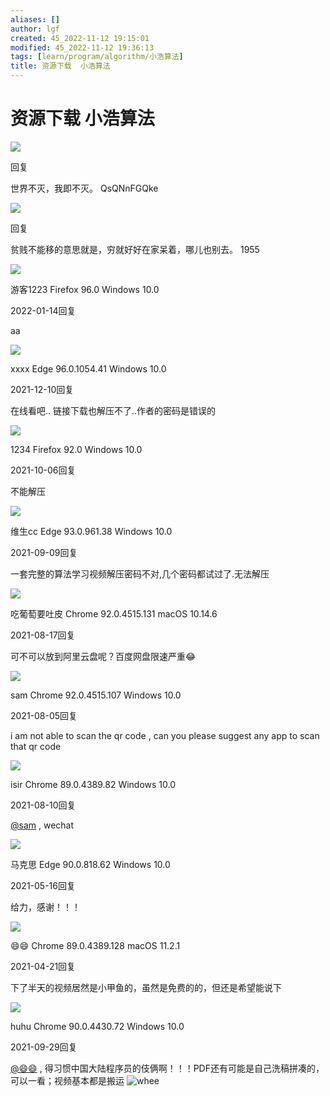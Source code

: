 ```yaml
---
aliases: []
author: lgf
created: 45_2022-11-12 19:15:01
modified: 45_2022-11-12 19:36:13
tags: [learn/program/algorithm/小浩算法]
title: 资源下载  小浩算法
---
```

# 资源下载 小浩算法
![](https://gravatar.loli.net/avatar/0e581fd145cb3544195760057cae4c45?d=wavatar&v=1.4.14)

回复

世界不灭，我即不灭。 QsQNnFGQke

![](https://gravatar.loli.net/avatar/c6ed1b04120f567be27f8e70c397cb1f?d=wavatar&v=1.4.14)

回复

贫贱不能移的意思就是，穷就好好在家呆着，哪儿也别去。 1955

![](https://gravatar.loli.net/avatar/d41d8cd98f00b204e9800998ecf8427e?d=wavatar&v=1.4.14)

游客1223 Firefox 96.0 Windows 10.0

2022-01-14回复

aa

![](https://gravatar.loli.net/avatar/d41d8cd98f00b204e9800998ecf8427e?d=wavatar&v=1.4.14)

xxxx Edge 96.0.1054.41 Windows 10.0

2021-12-10回复

在线看吧.. 链接下载也解压不了..作者的密码是错误的

![](https://gravatar.loli.net/avatar/ba83482e68a43e5d1fc0f805065f3cae?d=wavatar&v=1.4.14)

1234 Firefox 92.0 Windows 10.0

2021-10-06回复

不能解压

![](https://gravatar.loli.net/avatar/d41d8cd98f00b204e9800998ecf8427e?d=wavatar&v=1.4.14)

维生cc Edge 93.0.961.38 Windows 10.0

2021-09-09回复

一套完整的算法学习视频解压密码不对,几个密码都试过了.无法解压

![](https://gravatar.loli.net/avatar/d41d8cd98f00b204e9800998ecf8427e?d=wavatar&v=1.4.14)

吃葡萄要吐皮 Chrome 92.0.4515.131 macOS 10.14.6

2021-08-17回复

可不可以放到阿里云盘呢？百度网盘限速严重😂

![](https://gravatar.loli.net/avatar/d41d8cd98f00b204e9800998ecf8427e?d=wavatar&v=1.4.14)

sam Chrome 92.0.4515.107 Windows 10.0

2021-08-05回复

i am not able to scan the qr code , can you please suggest any app to scan that qr code

![](https://gravatar.loli.net/avatar/d41d8cd98f00b204e9800998ecf8427e?d=wavatar&v=1.4.14)

isir Chrome 89.0.4389.82 Windows 10.0

2021-08-10回复

[@sam](https://www.geekxh.com/0.01.%E6%8C%87%E5%AF%BC%E5%AD%A6%E4%B9%A0/023.html#610b825b7db76142f48d9281) , wechat

![](https://gravatar.loli.net/avatar/d41d8cd98f00b204e9800998ecf8427e?d=wavatar&v=1.4.14)

马克思 Edge 90.0.818.62 Windows 10.0

2021-05-16回复

给力，感谢！！！

![](https://gravatar.loli.net/avatar/d41d8cd98f00b204e9800998ecf8427e?d=wavatar&v=1.4.14)

😄😄 Chrome 89.0.4389.128 macOS 11.2.1

2021-04-21回复

下了半天的视频居然是小甲鱼的，虽然是免费的的，但还是希望能说下

![](https://gravatar.loli.net/avatar/1f87824af97e79d719516bac1395a7c4?d=wavatar&v=1.4.14)

huhu Chrome 90.0.4430.72 Windows 10.0

2021-09-29回复

[@😄😄](https://www.geekxh.com/0.01.%E6%8C%87%E5%AF%BC%E5%AD%A6%E4%B9%A0/023.html#607f72649fe4e43f888608b5) , 得习惯中国大陆程序员的伎俩啊！！！PDF还有可能是自己洗稿拼凑的，可以一看；视频基本都是搬运 ![whee](https://img.t.sinajs.cn/t4/appstyle/expression/ext/normal/33/2018new_xixi_thumb.png)